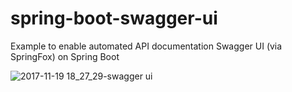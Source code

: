 # spring-boot-swagger-ui
Example to enable automated API documentation Swagger UI (via SpringFox) on Spring Boot

![2017-11-19 18_27_29-swagger ui](https://user-images.githubusercontent.com/5896391/32989772-c6f141e8-cd57-11e7-978c-34c35b0c81d8.png)
